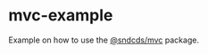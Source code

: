 # mvc-example

Example on how to use the [@sndcds/mvc](https://www.npmjs.com/package/@sndcds/mvc) package.

